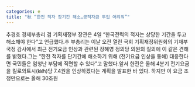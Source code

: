 ```yaml
---
categories: e
title: "秋 “한전 적자 장기간 해소…공적자금 투입 어려워”"
---
```

추경호 경제부총리 겸 기획재정부 장관은 4일 “한국전력의 적자는 상당한 기간을 두고 해소해야 한다”고 언급했다.추 부총리는 이날 오전 열린 국회 기획재정위원회의 기재부 국정 감사에서 최근 전기요금 인상과 관련된 장혜영 정의당 의원의 질의에 이 같은 견해를 밝혔다.그는 “한전 적자를 단기간에 해소하기 위해 (전기요금 인상을 통해) 대응한다면 국민들은 엄청난 부담에 직면할 수 있다”고 말했다.앞서 한전은 올해 4분기 전기요금을 킬로와트시(㎾h)당 7.4원을 인상하겠다는 계획을 발표한 바 있다. 하지만 이 요금 조정만으로는 올해 30조원
